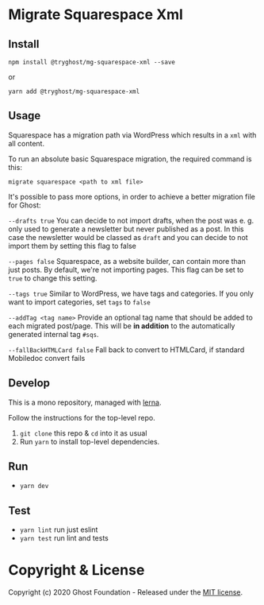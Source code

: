 # Migrate Squarespace Xml

## Install

`npm install @tryghost/mg-squarespace-xml --save`

or

`yarn add @tryghost/mg-squarespace-xml`


## Usage

Squarespace has a migration path via WordPress which results in a `xml` with all content.

To run an absolute basic Squarespace migration, the required command is this:

`migrate squarespace <path to xml file>`

It's possible to pass more options, in order to achieve a better migration file for Ghost:

`--drafts true`
You can decide to not import drafts, when the post was e. g. only used to generate a newsletter but never published as a post. In this case the newsletter would be classed as `draft` and you can decide to not import them by setting this flag to false

`--pages false`
Squarespace, as a website builder, can contain more than just posts. By default, we're not importing pages. This flag can be set to `true` to change this setting.

`--tags true`
Similar to WordPress, we have tags and categories. If you only want to import categories, set `tags` to `false`

`--addTag <tag name>`
Provide an optional tag name that should be added to each migrated post/page. This will be **in addition** to the automatically generated internal tag `#sqs`.

`--fallBackHTMLCard false`
Fall back to convert to HTMLCard, if standard Mobiledoc convert fails


## Develop

This is a mono repository, managed with [lerna](https://lernajs.io/).

Follow the instructions for the top-level repo.
1. `git clone` this repo & `cd` into it as usual
2. Run `yarn` to install top-level dependencies.


## Run

- `yarn dev`


## Test

- `yarn lint` run just eslint
- `yarn test` run lint and tests




# Copyright & License

Copyright (c) 2020 Ghost Foundation - Released under the [MIT license](LICENSE).